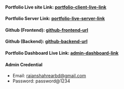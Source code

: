 #### Portfolio Live site Link: [portfolio-client-live-link](https://portfolio-client-smoky.vercel.app)

#### Portfolio Server Link: [portfolio-live-server-link](https://portfolio-server-nine-orpin.vercel.app)

#### Github (Frontend): [github-frontend-url](https://github.com/raian-shahrear/raian-portfolio-client)

#### Github (Backend): [github-backend-url](https://github.com/raian-shahrear/raian-portfolio-server)

#### Portfolio Dashboard Live Link: [admin-dashboard-link](https://portfolio-client-smoky.vercel.app/dashboard)

#### Admin Credential
- Email: raianshahrearbd@gmail.com
- Password: password@1234